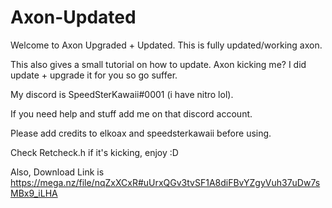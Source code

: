 # Axon-Updated

Welcome to Axon Upgraded + Updated.
This is fully updated/working axon.

This also gives a small tutorial on how to update.
Axon kicking me? 
I did update + upgrade it for you so go suffer.

My discord is SpeedSterKawaii#0001 (i have nitro lol).

If you need help and stuff add me on that discord account.

Please add credits to elkoax and speedsterkawaii before using.

Check Retcheck.h if it's kicking, enjoy :D

Also, Download Link is https://mega.nz/file/nqZxXCxR#uUrxQGv3tvSF1A8diFBvYZgyVuh37uDw7sMBx9_iLHA
